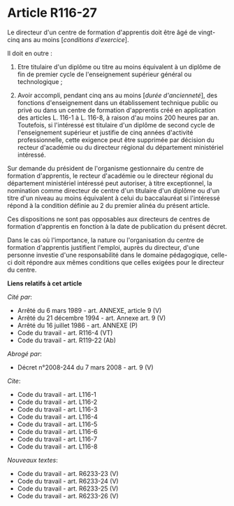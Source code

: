 # Article R116-27

Le directeur d'un centre de formation d'apprentis doit être âgé de vingt-cinq ans au moins [*conditions d'exercice*].

Il doit en outre :

1. Etre titulaire d'un diplôme ou titre au moins équivalent à un diplôme de fin de premier cycle de l'enseignement supérieur
général ou technologique ;

2. Avoir accompli, pendant cinq ans au moins [*durée d'ancienneté*], des fonctions d'enseignement dans un établissement
technique public ou privé ou dans un centre de formation d'apprentis créé en application des articles L. 116-1 à L. 116-8, à
raison d'au moins 200 heures par an. Toutefois, si l'intéressé est titulaire d'un diplôme de second cycle de l'enseignement
supérieur et justifie de cinq années d'activité professionnelle, cette exigence peut être supprimée par décision du recteur
d'académie ou du directeur régional du département ministériel intéressé.

Sur demande du président de l'organisme gestionnaire du centre de formation d'apprentis, le recteur d'académie ou le
directeur régional du département ministériel intéressé peut autoriser, à titre exceptionnel, la nomination comme directeur
de centre d'un titulaire d'un diplôme ou d'un titre d'un niveau au moins équivalent à celui du baccalauréat si l'intéressé
répond à la condition définie au 2 du premier alinéa du présent article.

Ces dispositions ne sont pas opposables aux directeurs de centres de formation d'apprentis en fonction à la date de
publication du présent décret.

Dans le cas où l'importance, la nature ou l'organisation du centre de formation d'apprentis justifient l'emploi, auprès du
directeur, d'une personne investie d'une responsabilité dans le domaine pédagogique, celle-ci doit répondre aux mêmes
conditions que celles exigées pour le directeur du centre.

**Liens relatifs à cet article**

_Cité par_:

  - Arrêté du 6 mars 1989 - art. ANNEXE, article 9 (V)
  - Arrêté du 21 décembre 1994 - art. Annexe art. 9 (V)
  - Arrêté du 16 juillet 1986 - art. ANNEXE (P)
  - Code du travail - art. R116-4 (VT)
  - Code du travail - art. R119-22 (Ab)

_Abrogé par_:

  - Décret n°2008-244 du 7 mars 2008 - art. 9 (V)

_Cite_:

  - Code du travail - art. L116-1
  - Code du travail - art. L116-2
  - Code du travail - art. L116-3
  - Code du travail - art. L116-4
  - Code du travail - art. L116-5
  - Code du travail - art. L116-6
  - Code du travail - art. L116-7
  - Code du travail - art. L116-8

_Nouveaux textes_:

  - Code du travail - art. R6233-23 (V)
  - Code du travail - art. R6233-24 (V)
  - Code du travail - art. R6233-25 (V)
  - Code du travail - art. R6233-26 (V)

